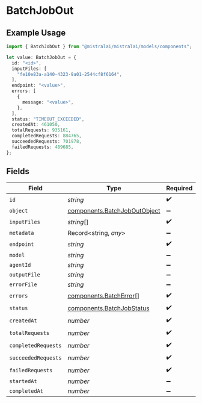 # BatchJobOut

## Example Usage

```typescript
import { BatchJobOut } from "@mistralai/mistralai/models/components";

let value: BatchJobOut = {
  id: "<id>",
  inputFiles: [
    "fe10e83a-a140-4323-9a01-2544cf8f6164",
  ],
  endpoint: "<value>",
  errors: [
    {
      message: "<value>",
    },
  ],
  status: "TIMEOUT_EXCEEDED",
  createdAt: 461050,
  totalRequests: 935161,
  completedRequests: 884765,
  succeededRequests: 701978,
  failedRequests: 489685,
};
```

## Fields

| Field                                                                        | Type                                                                         | Required                                                                     | Description                                                                  |
| ---------------------------------------------------------------------------- | ---------------------------------------------------------------------------- | ---------------------------------------------------------------------------- | ---------------------------------------------------------------------------- |
| `id`                                                                         | *string*                                                                     | :heavy_check_mark:                                                           | N/A                                                                          |
| `object`                                                                     | [components.BatchJobOutObject](../../models/components/batchjoboutobject.md) | :heavy_minus_sign:                                                           | N/A                                                                          |
| `inputFiles`                                                                 | *string*[]                                                                   | :heavy_check_mark:                                                           | N/A                                                                          |
| `metadata`                                                                   | Record<string, *any*>                                                        | :heavy_minus_sign:                                                           | N/A                                                                          |
| `endpoint`                                                                   | *string*                                                                     | :heavy_check_mark:                                                           | N/A                                                                          |
| `model`                                                                      | *string*                                                                     | :heavy_minus_sign:                                                           | N/A                                                                          |
| `agentId`                                                                    | *string*                                                                     | :heavy_minus_sign:                                                           | N/A                                                                          |
| `outputFile`                                                                 | *string*                                                                     | :heavy_minus_sign:                                                           | N/A                                                                          |
| `errorFile`                                                                  | *string*                                                                     | :heavy_minus_sign:                                                           | N/A                                                                          |
| `errors`                                                                     | [components.BatchError](../../models/components/batcherror.md)[]             | :heavy_check_mark:                                                           | N/A                                                                          |
| `status`                                                                     | [components.BatchJobStatus](../../models/components/batchjobstatus.md)       | :heavy_check_mark:                                                           | N/A                                                                          |
| `createdAt`                                                                  | *number*                                                                     | :heavy_check_mark:                                                           | N/A                                                                          |
| `totalRequests`                                                              | *number*                                                                     | :heavy_check_mark:                                                           | N/A                                                                          |
| `completedRequests`                                                          | *number*                                                                     | :heavy_check_mark:                                                           | N/A                                                                          |
| `succeededRequests`                                                          | *number*                                                                     | :heavy_check_mark:                                                           | N/A                                                                          |
| `failedRequests`                                                             | *number*                                                                     | :heavy_check_mark:                                                           | N/A                                                                          |
| `startedAt`                                                                  | *number*                                                                     | :heavy_minus_sign:                                                           | N/A                                                                          |
| `completedAt`                                                                | *number*                                                                     | :heavy_minus_sign:                                                           | N/A                                                                          |